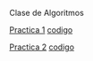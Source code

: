 Clase de Algoritmos


[Practica 1](https://github.com/mayraberrones94/Analisis_Algoritmos/blob/master/Practica_1/Practica1.pdf)
[codigo](https://github.com/mayraberrones94/Analisis_Algoritmos/blob/master/Practica_1/Practica%201%20-%20programa.ipynb)


[Practica 2](https://github.com/mayraberrones94/Analisis_Algoritmos/blob/master/Practica_2/Practica_2.pdf)
[codigo](https://github.com/mayraberrones94/Analisis_Algoritmos/blob/master/Practica_2/elementos.py)